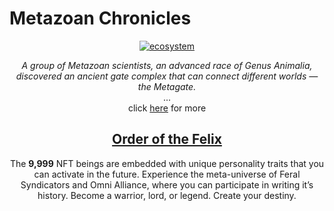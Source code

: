 # Metazoan Chronicles

<center>
<a href="../../../assets/images/metazoan-banner.png" target="blank"><img src="../../../assets/images/metazoan-banner.png" alt="ecosystem"></a>

<i>A group of Metazoan scientists, an advanced race of Genus Animalia, discovered an ancient gate complex that can connect different worlds — the Metagate.</i>
</br>
...
</br>
click <a href="https://www.metadhana.io/metazoan#factions" target="_blank">here</a> for more

## <a href="https://www.metadhana.io/metazoan" target="_blank">Order of the Felix</a>

The **9,999** NFT beings are embedded with unique personality traits that you can activate in the future. Experience the meta-universe of Feral Syndicators and Omni Alliance, where you can participate in writing it’s history. Become a warrior, lord, or legend. Create your destiny.

</center>
